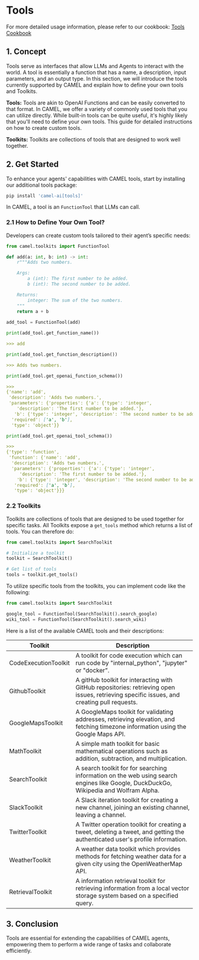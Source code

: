 # Tools

For more detailed usage information, please refer to our cookbook: [Tools Cookbook](../cookbooks/agents_with_tools.ipynb)

## 1. Concept
Tools serve as interfaces that allow LLMs and Agents to interact with the world. A tool is essentially a function that has a name, a description, input parameters, and an output type. In this section, we will introduce the tools currently supported by CAMEL and explain how to define your own tools and Toolkits.

**Tools:** Tools are akin to OpenAI Functions and can be easily converted to that format. In CAMEL, we offer a variety of commonly used tools that you can utilize directly. While built-in tools can be quite useful, it's highly likely that you'll need to define your own tools. This guide for detailed instructions on how to create custom tools.

**Toolkits:** Toolkits are collections of tools that are designed to work well together. 

## 2. Get Started

To enhance your agents' capabilities with CAMEL tools, start by installing our additional tools package:
```sh
pip install 'camel-ai[tools]'
```

In CAMEL, a tool is an `FunctionTool` that LLMs can call.


### 2.1 How to Define Your Own Tool?

Developers can create custom tools tailored to their agent’s specific needs:

```python
from camel.toolkits import FunctionTool

def add(a: int, b: int) -> int:
    r"""Adds two numbers.

    Args:
        a (int): The first number to be added.
        b (int): The second number to be added.

    Returns:
        integer: The sum of the two numbers.
    """
    return a + b
    
add_tool = FunctionTool(add)
```

```python
print(add_tool.get_function_name())
```

```markdown
>>> add
```

```python
print(add_tool.get_function_description())
```

```markdown
>>> Adds two numbers.
```

```python
print(add_tool.get_openai_function_schema())
```

```markdown
>>> 
{'name': 'add',
 'description': 'Adds two numbers.',
 'parameters': {'properties': {'a': {'type': 'integer',
    'description': 'The first number to be added.'},
   'b': {'type': 'integer', 'description': 'The second number to be added.'}},
  'required': ['a', 'b'],
  'type': 'object'}}
```

```python
print(add_tool.get_openai_tool_schema())
```

```markdown
>>> 
{'type': 'function',
 'function': {'name': 'add',
  'description': 'Adds two numbers.',
  'parameters': {'properties': {'a': {'type': 'integer',
     'description': 'The first number to be added.'},
    'b': {'type': 'integer', 'description': 'The second number to be added.'}},
   'required': ['a', 'b'],
   'type': 'object'}}}
```

### 2.2 Toolkits

Toolkits are collections of tools that are designed to be used together for specific tasks. All Toolkits expose a `get_tools` method which returns a list of tools. You can therefore do:

```python
from camel.toolkits import SearchToolkit

# Initialize a toolkit
toolkit = SearchToolkit()

# Get list of tools
tools = toolkit.get_tools()
```

To utilize specific tools from the toolkits, you can implement code like the following:

```python
from camel.toolkits import SearchToolkit

google_tool = FunctionTool(SearchToolkit().search_google)
wiki_tool = FunctionTool(SearchToolkit().search_wiki)
```

Here is a list of the available CAMEL tools and their descriptions:

| Toolkit | Description |
| ----- | ----- |
| CodeExecutionToolkit | A toolkit for code execution which can run code by "internal_python", "jupyter" or "docker”. | 
| GithubToolkit | A gitHub toolkit for interacting with GitHub repositories: retrieving open issues, retrieving specific issues, and creating pull requests. | 
| GoogleMapsToolkit  | A GoogleMaps toolkit for validating addresses, retrieving elevation, and fetching timezone information using the Google Maps API. | 
| MathToolkit | A simple math toolkit for basic mathematical operations such as addition, subtraction, and multiplication. |
| SearchToolkit | A search toolkit for for searching information on the web using search engines like Google, DuckDuckGo, Wikipedia and Wolfram Alpha. | 
| SlackToolkit | A Slack iteration toolkit for creating a new channel, joining an existing channel, leaving a channel. | 
| TwitterToolkit | A Twitter operation toolkit for creating a tweet, deleting a tweet, and getting the authenticated user's profile information. | 
| WeatherToolkit | A weather data toolkit which provides methods for fetching weather data for a given city using the OpenWeatherMap API. | 
| RetrievalToolkit | A information retrieval toolkit for retrieving information from a local vector storage system based on a specified query. | 


## 3. Conclusion

Tools are essential for extending the capabilities of CAMEL agents, empowering them to perform a wide range of tasks and collaborate efficiently.
